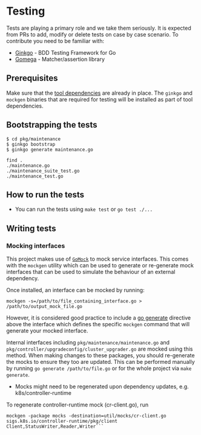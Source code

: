 # Testing

Tests are playing a primary role and we take them seriously.
It is expected from PRs to add, modify or delete tests on case by case scenario.
To contribute you need to be familiar with:

* [Ginkgo](https://github.com/onsi/ginkgo) - BDD Testing Framework for Go
* [Gomega](https://onsi.github.io/gomega/) - Matcher/assertion library

## Prerequisites

Make sure that the [tool dependencies](https://github.com/openshift/managed-upgrade-operator/blob/master/docs/development.md#dependencies) are already in place. The `ginkgo` and `mockgen` binaries that are required for testing will be installed as part of tool dependencies.

## Bootstrapping the tests
```
$ cd pkg/maintenance
$ ginkgo bootstrap
$ ginkgo generate maintenance.go

find .
./maintenance.go
./maintenance_suite_test.go
./maintenance_test.go
```

## How to run the tests

* You can run the tests using `make test` or `go test ./...`

## Writing tests

### Mocking interfaces

This project makes use of [`GoMock`](https://github.com/golang/mock) to mock service interfaces. This comes with the `mockgen` utility which can be used to generate or re-generate mock interfaces that can be used to simulate the behaviour of an external dependency.

Once installed, an interface can be mocked by running: 

```
mockgen -s=/path/to/file_containing_interface.go > /path/to/output_mock_file.go
```

However, it is considered good practice to include a [go generate](https://golang.org/pkg/cmd/go/internal/generate/) directive above the interface which defines the specific `mockgen` command that will generate your mocked interface. 

Internal interfaces including `pkg/maintenance/maintenance.go` and `pkg/controller/upgradeconfig/cluster_upgrader.go` are mocked using this method. When making changes to these packages, you should re-generate the mocks to ensure they too are updated. This can be performed manually by running `go generate /path/to/file.go` or for the whole project via `make generate`.

- Mocks might need to be regenerated upon dependency updates, e.g. k8s/controller-runtime

To regenerate controller-runtime mock (cr-client.go), run

```
mockgen -package mocks -destination=util/mocks/cr-client.go sigs.k8s.io/controller-runtime/pkg/client Client,StatusWriter,Reader,Writer```
